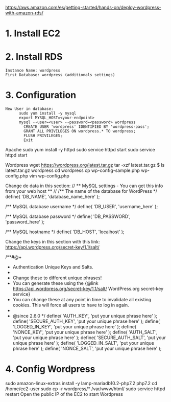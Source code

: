https://aws.amazon.com/es/getting-started/hands-on/deploy-wordpress-with-amazon-rds/

# 1. Install EC2

# 2. Install RDS
	Instance Name: wordpress
	First Database: wordpress (additionals settings)

# 3. Configuration 
	New User in database: 
          sudo yum install -y mysql
          export MYSQL_HOST=<your-endpoint>
          mysql --user=<user> --password=<password> wordpress
            CREATE USER 'wordpress' IDENTIFIED BY 'wordpress-pass';
            GRANT ALL PRIVILEGES ON wordpress.* TO wordpress;
            FLUSH PRIVILEGES;
            Exit
Apache
sudo yum install -y httpd
sudo service httpd start
sudo service httpd start

Wordpress
wget https://wordpress.org/latest.tar.gz
tar -xzf latest.tar.gz
$ ls
latest.tar.gz  wordpress
cd wordpress
cp wp-config-sample.php wp-config.php
vim wp-config.php

Change de data in this section:
// ** MySQL settings - You can get this info from your web host ** //
/** The name of the database for WordPress */
define( 'DB_NAME', 'database_name_here' );

/** MySQL database username */
define( 'DB_USER', 'username_here' );

/** MySQL database password */
define( 'DB_PASSWORD', 'password_here' );

/** MySQL hostname */
define( 'DB_HOST', 'localhost' );




Change the keys in this section with this link:
https://api.wordpress.org/secret-key/1.1/salt/

/**#@+
 * Authentication Unique Keys and Salts.
 *
 * Change these to different unique phrases!
 * You can generate these using the {@link https://api.wordpress.org/secret-key/1.1/salt/ WordPress.org secret-key service}
 * You can change these at any point in time to invalidate all existing cookies. This will force all users to have to log in again.
 *
 * @since 2.6.0
 */
define( 'AUTH_KEY',         'put your unique phrase here' );
define( 'SECURE_AUTH_KEY',  'put your unique phrase here' );
define( 'LOGGED_IN_KEY',    'put your unique phrase here' );
define( 'NONCE_KEY',        'put your unique phrase here' );
define( 'AUTH_SALT',        'put your unique phrase here' );
define( 'SECURE_AUTH_SALT', 'put your unique phrase here' );
define( 'LOGGED_IN_SALT',   'put your unique phrase here' );
define( 'NONCE_SALT',       'put your unique phrase here' );

# 4. Config Wordpress
sudo amazon-linux-extras install -y lamp-mariadb10.2-php7.2 php7.2
cd /home/ec2-user
sudo cp -r wordpress/* /var/www/html/
sudo service httpd restart
Open the public IP of the EC2 to start Wordpress